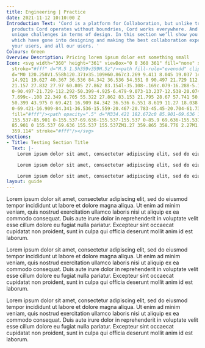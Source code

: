 ```yaml
---
title: Engineering | Practice
date: 2021-11-12 10:10:00 Z
Introduction Text: 'Cord is a platform for Collaboration, but unlike traditional collaboration
  products Cord operates without boundries, Cord works everywhere. And with this comes
  unique challenges in terms of design. In this section we’ll show you the considerations
  which have gone into designing and making the best collaboration experience for
  your users, and all our users. '
Colours: Green
Overview Description: Pricing lorem ipsum dolor est something small
Icon: <svg width="360" height="361" viewBox="0 0 360 361" fill="none" xmlns="http://www.w3.org/2000/svg"><path
  stroke="#fff" d="M.5 1.5h359v359H.5z"/><path fill-rule="evenodd" clip-rule="evenodd"
  d="M0 120.258V1.558h120.371v35.109H60.867c3.269 9.411 8.045 19.037 14.728 27.829
  14.921 19.627 40.367 36.536 84.342 36.536 54.551 0 90.497 21.729 112.292 50.398
  21.157 27.832 27.97 60.805 27.862 83.154l-35.108-.169c.079-16.288-5.145-41.272-20.703-61.738-14.921-19.627-40.367-36.536-84.342-36.536-54.551
  0-90.497-21.729-112.292-50.399-4.925-6.479-9.073-13.237-12.538-20.074v54.59H0Zm59.248
  7.699c-.108 22.349 6.705 55.322 27.862 83.153 21.795 28.67 57.741 50.399 112.292
  50.399 43.975 0 69.421 16.909 84.342 36.536 6.551 8.619 11.27 18.038 14.533 27.272h-59.309v35.108h120.371v-118.7h-35.108v55.148c-3.464-6.837-7.612-13.595-12.538-20.074-21.794-28.67-57.74-50.399-112.292-50.399-43.975
  0-69.421-16.909-84.341-36.536-15.559-20.467-20.783-45.45-20.704-61.738l-35.108-.169Z"
  fill="#fff"/><path opacity=".5" d="M334.421 182.672c0 85.901-69.636 155.537-155.537
  155.537-85.901 0-155.537-69.636-155.537-155.537 0-85.9 69.636-155.537 155.537-155.537
  85.901 0 155.537 69.636 155.537 155.537ZM1.27 359.865 358.776 2.27M1.051 1.064 359.1
  359.114" stroke="#fff"/></svg>
Sections:
- Title: Testing Section Title
  Text: |-
    Lorem ipsum dolor sit amet, consectetur adipiscing elit, sed do eiusmod tempor incididunt ut labore et dolore magna aliqua. Ut enim ad minim veniam, quis nostrud exercitation ullamco laboris nisi ut aliquip ex ea commodo consequat. Duis aute irure dolor in reprehenderit in voluptate velit esse cillum dolore eu fugiat nulla pariatur. Excepteur sint occaecat cupidatat non proident, sunt in culpa qui officia deserunt mollit anim id est laborum.

    Lorem ipsum dolor sit amet, consectetur adipiscing elit, sed do eiusmod tempor incididunt ut labore et dolore magna aliqua. Ut enim ad minim veniam, quis nostrud exercitation ullamco laboris nisi ut aliquip ex ea commodo consequat. Duis aute irure dolor in reprehenderit in voluptate velit esse cillum dolore eu fugiat nulla pariatur. Excepteur sint occaecat cupidatat non proident, sunt in culpa qui officia deserunt mollit anim id est laborum.

    Lorem ipsum dolor sit amet, consectetur adipiscing elit, sed do eiusmod tempor incididunt ut labore et dolore magna aliqua. Ut enim ad minim veniam, quis nostrud exercitation ullamco laboris nisi ut aliquip ex ea commodo consequat. Duis aute irure dolor in reprehenderit in voluptate velit esse cillum dolore eu fugiat nulla pariatur. Excepteur sint occaecat cupidatat non proident, sunt in culpa qui officia deserunt mollit anim id est laborum.
layout: guide
---
```


Lorem ipsum dolor sit amet, consectetur adipiscing elit, sed do eiusmod tempor incididunt ut labore et dolore magna aliqua. Ut enim ad minim veniam, quis nostrud exercitation ullamco laboris nisi ut aliquip ex ea commodo consequat. Duis aute irure dolor in reprehenderit in voluptate velit esse cillum dolore eu fugiat nulla pariatur. Excepteur sint occaecat cupidatat non proident, sunt in culpa qui officia deserunt mollit anim id est laborum.

Lorem ipsum dolor sit amet, consectetur adipiscing elit, sed do eiusmod tempor incididunt ut labore et dolore magna aliqua. Ut enim ad minim veniam, quis nostrud exercitation ullamco laboris nisi ut aliquip ex ea commodo consequat. Duis aute irure dolor in reprehenderit in voluptate velit esse cillum dolore eu fugiat nulla pariatur. Excepteur sint occaecat cupidatat non proident, sunt in culpa qui officia deserunt mollit anim id est laborum.

Lorem ipsum dolor sit amet, consectetur adipiscing elit, sed do eiusmod tempor incididunt ut labore et dolore magna aliqua. Ut enim ad minim veniam, quis nostrud exercitation ullamco laboris nisi ut aliquip ex ea commodo consequat. Duis aute irure dolor in reprehenderit in voluptate velit esse cillum dolore eu fugiat nulla pariatur. Excepteur sint occaecat cupidatat non proident, sunt in culpa qui officia deserunt mollit anim id est laborum.
